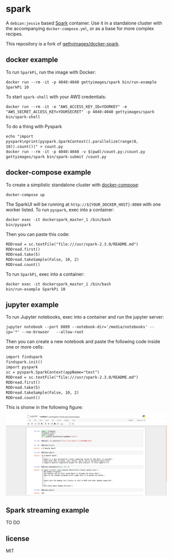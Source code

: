 
# spark

A `debian:jessie` based [Spark](http://spark.apache.org) container. Use it in a standalone cluster with the accompanying `docker-compose.yml`, or as a base for more complex recipes.

This repository is a fork of [gettyimages/docker-spark](https://github.com/gettyimages/docker-spark). 

## docker example

To run `SparkPi`, run the image with Docker:

    docker run --rm -it -p 4040:4040 gettyimages/spark bin/run-example SparkPi 10

To start `spark-shell` with your AWS credentials:

    docker run --rm -it -e "AWS_ACCESS_KEY_ID=YOURKEY" -e "AWS_SECRET_ACCESS_KEY=YOURSECRET" -p 4040:4040 gettyimages/spark bin/spark-shell

To do a thing with Pyspark

    echo "import pyspark\nprint(pyspark.SparkContext().parallelize(range(0, 10)).count())" > count.py
    docker run --rm -it -p 4040:4040 -v $(pwd)/count.py:/count.py gettyimages/spark bin/spark-submit /count.py

## docker-compose example

To create a simplistic standalone cluster with [docker-compose](http://docs.docker.com/compose):

    docker-compose up

The SparkUI will be running at `http://${YOUR_DOCKER_HOST}:8080` with one worker listed. To run `pyspark`, exec into a container:

    docker exec -it dockerspark_master_1 /bin/bash
    bin/pyspark

Then you can paste this code:

    RDDread = sc.textFile("file:///usr/spark-2.3.0/README.md")
    RDDread.first()
    RDDread.take(5)
    RDDread.takeSample(False, 10, 2)
    RDDread.count()


To run `SparkPi`, exec into a container:

    docker exec -it dockerspark_master_1 /bin/bash
    bin/run-example SparkPi 10

## jupyter example

To run Jupyter notebooks, exec into a container and run the jupyter server: 

    jupyter notebook --port 8889 --notebook-dir='/media/notebooks' --ip='*' --no-browser   --allow-root

Then you can create a new notebook and paste the following code inside one or more cells:

    import findspark
    findspark.init()
    import pyspark
    sc = pyspark.SparkContext(appName="test")
    RDDread = sc.textFile("file:///usr/spark-2.3.0/README.md")
    RDDread.first()
    RDDread.take(5)
    RDDread.takeSample(False, 10, 2)
    RDDread.count()

This is shonw in the following figure:

![Example notebook](./example-notebook.png?raw=true)

## Spark streaming example

TO DO

## license

MIT
